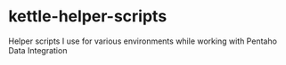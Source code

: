 # kettle-helper-scripts
Helper scripts I use for various environments while working with Pentaho Data Integration
